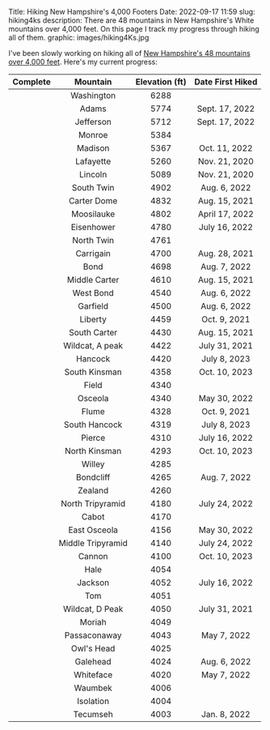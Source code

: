 Title: Hiking New Hampshire's 4,000 Footers
Date: 2022-09-17 11:59
slug: hiking4ks
description: There are 48 mountains in New Hampshire's White mountains over 4,000 feet. On this page I track my progress through hiking all of them.
graphic: images/hiking4Ks.jpg

I've been slowly working on hiking all of <a href="http://4000footers.com/nh.shtml" target="_blank">New Hampshire's 48 mountains over 4,000 feet</a>. Here's my current progress:

|  Complete  | Mountain | Elevation (ft) | Date First Hiked |
|:----------:|:--------:|:--------------:|:----------------:|
| | Washington | 6288 | |
| <i class="fas fa-check"></i> | Adams | 5774 | Sept. 17, 2022 | <!-- Oct. 11, 2022 -->
| <i class="fas fa-check"></i> | Jefferson | 5712 | Sept. 17, 2022 |
| | Monroe | 5384 | |
| <i class="fas fa-check"></i> | Madison | 5367 | Oct. 11, 2022 |
| <i class="fas fa-check"></i> | Lafayette | 5260 | Nov. 21, 2020 | <!-- Aug. 6, 2022 -->
| <i class="fas fa-check"></i> | Lincoln | 5089 | Nov. 21, 2020 | <!-- Aug. 6, 2022 -->
| <i class="fas fa-check"></i> | South Twin | 4902 | Aug. 6, 2022 |
| <i class="fas fa-check"></i> | Carter Dome | 4832 | Aug. 15, 2021 |
| <i class="fas fa-check"></i> | Moosilauke | 4802 | April 17, 2022 |
| <i class="fas fa-check"></i> | Eisenhower | 4780 | July 16, 2022 |
| | North Twin | 4761 | |
| <i class="fas fa-check"></i> | Carrigain | 4700 | Aug. 28, 2021 |
| <i class="fas fa-check"></i> | Bond | 4698 | Aug. 7, 2022 |
| <i class="fas fa-check"></i> | Middle Carter | 4610 | Aug. 15, 2021 |
| <i class="fas fa-check"></i> | West Bond | 4540 | Aug. 6, 2022 |
| <i class="fas fa-check"></i> | Garfield | 4500 | Aug. 6, 2022 |
| <i class="fas fa-check"></i> | Liberty | 4459 | Oct. 9, 2021 | <!-- Aug. 6, 2022 -->
| <i class="fas fa-check"></i> | South Carter | 4430 | Aug. 15, 2021 |
| <i class="fas fa-check"></i> | Wildcat, A peak | 4422 | July 31, 2021 |
| <i class="fas fa-check"></i> | Hancock | 4420 | July 8, 2023 |
| <i class="fas fa-check"></i> | South Kinsman | 4358 | Oct. 10, 2023 |
| | Field | 4340 | |
| <i class="fas fa-check"></i> | Osceola | 4340 | May 30, 2022 |
| <i class="fas fa-check"></i> | Flume | 4328 | Oct. 9, 2021 | <!-- Aug. 6, 2022 -->
| <i class="fas fa-check"></i> | South Hancock | 4319 | July 8, 2023 |
| <i class="fas fa-check"></i> | Pierce | 4310 | July 16, 2022 |
| <i class="fas fa-check"></i> | North Kinsman | 4293 | Oct. 10, 2023 |
| | Willey | 4285 | |
| <i class="fas fa-check"></i> | Bondcliff | 4265 | Aug. 7, 2022 |
| | Zealand | 4260 | |
| <i class="fas fa-check"></i> | North Tripyramid | 4180 | July 24, 2022 |
| | Cabot | 4170 | |
| <i class="fas fa-check"></i> | East Osceola | 4156 | May 30, 2022 |
| <i class="fas fa-check"></i> | Middle Tripyramid | 4140 | July 24, 2022 |
| <i class="fas fa-check"></i> | Cannon | 4100 | Oct. 10, 2023 |
| | Hale | 4054 | |
| <i class="fas fa-check"></i> | Jackson | 4052 | July 16, 2022 |
| | Tom | 4051 | |
| <i class="fas fa-check"></i> | Wildcat, D Peak | 4050 | July 31, 2021|
| | Moriah | 4049 | |
| <i class="fas fa-check"></i> | Passaconaway | 4043 |  May 7, 2022 |
| | Owl's Head | 4025 | |
| <i class="fas fa-check"></i> | Galehead | 4024 | Aug. 6, 2022 |
| <i class="fas fa-check"></i> | Whiteface | 4020 | May 7, 2022 |
| | Waumbek | 4006 | |
| | Isolation | 4004 | |
| <i class="fas fa-check"></i> | Tecumseh | 4003 | Jan. 8, 2022|

